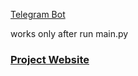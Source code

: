 [Telegram Bot](https://web.telegram.org/#/im?p=@team_asia_bot)

works only after run main.py


### [Project Website](https://amyphenjati.github.io/team_asia/)
